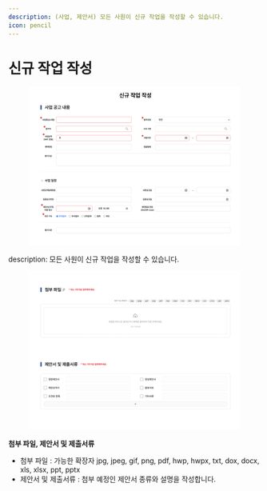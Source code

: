 ```yaml
---
description: (사업, 제안서) 모든 사원이 신규 작업을 작성할 수 있습니다.
icon: pencil
---
```


# 신규 작업 작성

<figure><img src="../.gitbook/assets/2.png" alt=""><figcaption></figcaption></figure>

description: 모든 사원이 신규 작업을 작성할 수 있습니다.



<figure><img src="../.gitbook/assets/3.png" alt=""><figcaption></figcaption></figure>

**첨부  파일, 제안서 및 제출서류**&#x20;

* 첨부 파일 : 가능한 확장자 jpg, jpeg, gif, png, pdf, hwp, hwpx, txt, dox, docx, xls, xlsx, ppt, pptx
* 제안서 및 제출서류 : 첨부 예정인 제안서 종류와 설명을 작성합니다.

